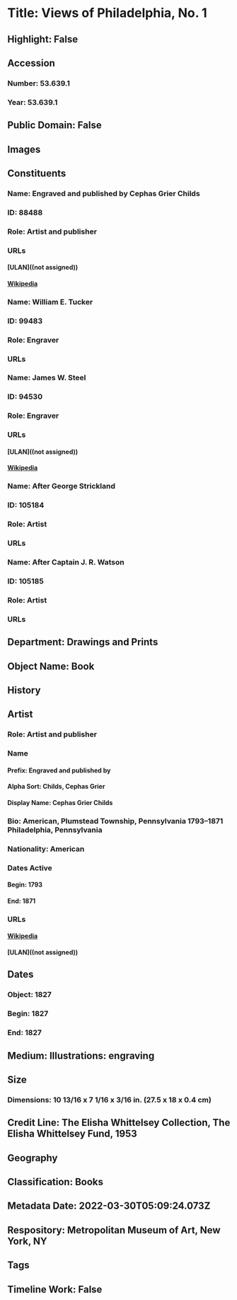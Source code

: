 # Title: Views of Philadelphia, No. 1
## Highlight: False
## Accession
### Number: 53.639.1
### Year: 53.639.1
## Public Domain: False
## Images
## Constituents
### Name: Engraved and published by Cephas Grier Childs
### ID: 88488
### Role: Artist and publisher
### URLs
#### [ULAN]((not assigned))
#### [Wikipedia](https://www.wikidata.org/wiki/Q53499233)
### Name: William E. Tucker
### ID: 99483
### Role: Engraver
### URLs
### Name: James W. Steel
### ID: 94530
### Role: Engraver
### URLs
#### [ULAN]((not assigned))
#### [Wikipedia](https://www.wikidata.org/wiki/Q47543673)
### Name: After George Strickland
### ID: 105184
### Role: Artist
### URLs
### Name: After Captain J. R. Watson
### ID: 105185
### Role: Artist
### URLs
## Department: Drawings and Prints
## Object Name: Book
## History
## Artist
### Role: Artist and publisher
### Name
#### Prefix: Engraved and published by
#### Alpha Sort: Childs, Cephas Grier
#### Display Name: Cephas Grier Childs
### Bio: American, Plumstead Township, Pennsylvania 1793–1871 Philadelphia, Pennsylvania
### Nationality: American
### Dates Active
#### Begin: 1793
#### End: 1871
### URLs
#### [Wikipedia](https://www.wikidata.org/wiki/Q53499233)
#### [ULAN]((not assigned))
## Dates
### Object: 1827
### Begin: 1827
### End: 1827
## Medium: Illustrations: engraving
## Size
### Dimensions: 10 13/16 x 7 1/16 x 3/16 in. (27.5 x 18 x 0.4 cm)
## Credit Line: The Elisha Whittelsey Collection, The Elisha Whittelsey Fund, 1953
## Geography
## Classification: Books
## Metadata Date: 2022-03-30T05:09:24.073Z
## Respository: Metropolitan Museum of Art, New York, NY
## Tags
## Timeline Work: False